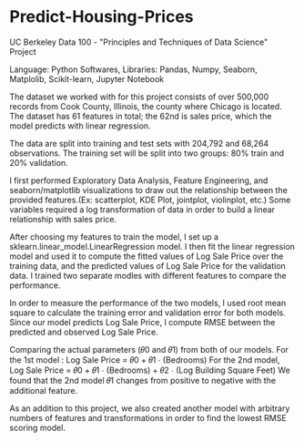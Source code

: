 # Predict-Housing-Prices

UC Berkeley Data 100 - "Principles and Techniques of Data Science" Project

Language: Python
Softwares, Libraries: Pandas, Numpy, Seaborn, Matplolib, Scikit-learn, Jupyter Notebook

The dataset we worked with for this project consists of over 500,000 records from Cook County, Illinois, the county where Chicago is located. The dataset has 61 features in total; the 62nd is sales price, which the model predicts with linear regression.

The data are split into training and test sets with 204,792 and 68,264 observations. The training set will be split into two groups: 80% train and 20% validation.

I first performed Exploratory Data Analysis, Feature Engineering, and seaborn/matplotlib visualizations to draw out the relationship between the provided features.(Ex: scatterplot, KDE Plot, jointplot, violinplot, etc.) Some variables required a log transformation of data in order to build a linear relationship with sales price. 

After choosing my features to train the model, I set up a sklearn.linear_model.LinearRegression model. 
I then fit the linear regression model and used it to compute the fitted values of Log Sale Price over the training data, and the predicted values of Log Sale Price for the validation data. I trained two separate modles with different features to compare the performance.

In order to measure the performance of the two models, I used root mean square to calculate the training error and validation error for both models. Since our model predicts Log Sale Price, I compute RMSE between the predicted and observed Log Sale Price.

Comparing the actual parameters (𝜃0 and  𝜃1) from both of our models.
For the 1st model : Log Sale Price = 𝜃0 + 𝜃1 ⋅ (Bedrooms)
For the 2nd model, Log Sale Price = 𝜃0 + 𝜃1 ⋅ (Bedrooms) + 𝜃2 ⋅ (Log Building Square Feet)
We found that the 2nd model 𝜃1 changes from positive to negative with the additional feature. 

As an addition to this project, we also created another model with arbitrary numbers of features and transformations in order to find the lowest RMSE scoring model. 
